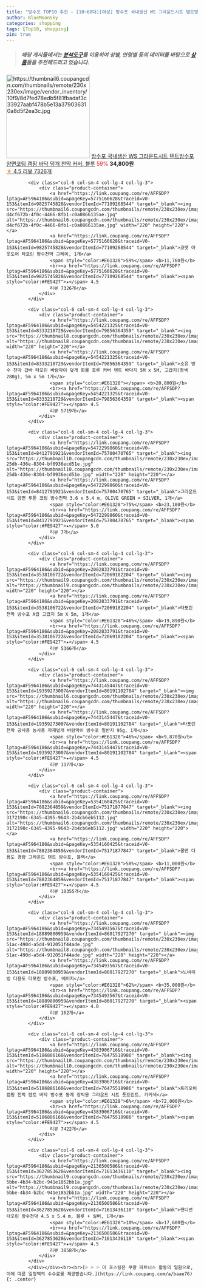 ```yaml
---
title: "방수포 TOP10 추천 - [10~60대][여성] 방수포 국내생산 WS 그라운드시트 텐트방수포 양면코팅 캠핑 바닥 덮개 천막 커버, 블루"
author: BlueMoonSky
categories: shopping
tags: [Top10, shopping]
pin: true
---
```


> ##### 해당 게시물에서는 [**분석도구**](https://itemscout.io/)를 이용하여 **성별**, **연령별** 등의 데이터를 바탕으로 [**상품**](https://link.coupang.com/a/baae76)들을 추천해드리고 있습니다.
<div class="container"><div class="row">
            <div class="col-6 col-sm-4 col-lg-4 col-lg-3">
                <div class="product-container">
                    <a href="https://link.coupang.com/re/AFFSDP?lptag=AF5964186&subid=&pageKey=7352531752&traceid=V0-153&itemId=18923922199&vendorItemId=71135750109" target="_blank"><img src="https://thumbnail6.coupangcdn.com/thumbnails/remote/230x230ex/image/vendor_inventory/10f9/8d7fed78edb5f81fbadaf3c33927aabf478b5e13a379036310a8d5f2ea3c.jpg" alt="https://thumbnail6.coupangcdn.com/thumbnails/remote/230x230ex/image/vendor_inventory/10f9/8d7fed78edb5f81fbadaf3c33927aabf478b5e13a379036310a8d5f2ea3c.jpg" width="220" height="220"></a>
                    <a href="https://link.coupang.com/re/AFFSDP?lptag=AF5964186&subid=&pageKey=7352531752&traceid=V0-153&itemId=18923922199&vendorItemId=71135750109" target="_blank">방수포 국내생산 WS 그라운드시트 텐트방수포 양면코팅 캠핑 바닥 덮개 천막 커버, 블루</a>
                    <span style="color:#E61328">59%</span> <b>34,800원</b>
                    <br><a href="https://link.coupang.com/re/AFFSDP?lptag=AF5964186&subid=&pageKey=7352531752&traceid=V0-153&itemId=18923922199&vendorItemId=71135750109" target="_blank"><span style="color:#FE9427">★</span> 4.5
                    리뷰 7326개</a>
                </div>
            </div>
            
            <div class="col-6 col-sm-4 col-lg-4 col-lg-3">
                <div class="product-container">
                    <a href="https://link.coupang.com/re/AFFSDP?lptag=AF5964186&subid=&pageKey=5775166628&traceid=V0-153&itemId=9825745828&vendorItemId=77109268544" target="_blank"><img src="https://thumbnail6.coupangcdn.com/thumbnails/remote/230x230ex/image/retail/images/627813978076272-d4cf672b-4f0c-4466-8fb1-c0a0866135ae.jpg" alt="https://thumbnail6.coupangcdn.com/thumbnails/remote/230x230ex/image/retail/images/627813978076272-d4cf672b-4f0c-4466-8fb1-c0a0866135ae.jpg" width="220" height="220"></a>
                    <a href="https://link.coupang.com/re/AFFSDP?lptag=AF5964186&subid=&pageKey=5775166628&traceid=V0-153&itemId=9825745828&vendorItemId=77109268544" target="_blank">코멧 아웃도어 타포린 방수천막 그레이, 1개</a>
                    <span style="color:#E61328">59%</span> <b>11,760원</b>
                    <br><a href="https://link.coupang.com/re/AFFSDP?lptag=AF5964186&subid=&pageKey=5775166628&traceid=V0-153&itemId=9825745828&vendorItemId=77109268544" target="_blank"><span style="color:#FE9427">★</span> 4.5
                    리뷰 7326개</a>
                </div>
            </div>
            
            <div class="col-6 col-sm-4 col-lg-4 col-lg-3">
                <div class="product-container">
                    <a href="https://link.coupang.com/re/AFFSDP?lptag=AF5964186&subid=&pageKey=5454221325&traceid=V0-153&itemId=8333218729&vendorItemId=79856364359" target="_blank"><img src="https://thumbnail8.coupangcdn.com/thumbnails/remote/230x230ex/image/vendor_inventory/eb7d/15bef0a28e5f326737343445eae04d5f151835b4254008680cc2e16e206e.jpg" alt="https://thumbnail8.coupangcdn.com/thumbnails/remote/230x230ex/image/vendor_inventory/eb7d/15bef0a28e5f326737343445eae04d5f151835b4254008680cc2e16e206e.jpg" width="220" height="220"></a>
                    <a href="https://link.coupang.com/re/AFFSDP?lptag=AF5964186&subid=&pageKey=5454221325&traceid=V0-153&itemId=8333218729&vendorItemId=79856364359" target="_blank">소유 방수 천막 갑바 타포린 바람막이 덮개 화물 호루 커버 텐트 바닥지 5M x 5M, 고급지(청색280g), 5m x 5m 1개</a>
                    <span style="color:#E61328"></span> <b>20,800원</b>
                    <br><a href="https://link.coupang.com/re/AFFSDP?lptag=AF5964186&subid=&pageKey=5454221325&traceid=V0-153&itemId=8333218729&vendorItemId=79856364359" target="_blank"><span style="color:#FE9427">★</span> 4.5
                    리뷰 5719개</a>
                </div>
            </div>
            
            <div class="col-6 col-sm-4 col-lg-4 col-lg-3">
                <div class="product-container">
                    <a href="https://link.coupang.com/re/AFFSDP?lptag=AF5964186&subid=&pageKey=5472299860&traceid=V0-153&itemId=8412791921&vendorItemId=75700470765" target="_blank"><img src="https://thumbnail10.coupangcdn.com/thumbnails/remote/230x230ex/image/retail/images/2021/05/07/18/8/1c93c274-25db-436e-8304-bf0936ecd51e.jpg" alt="https://thumbnail10.coupangcdn.com/thumbnails/remote/230x230ex/image/retail/images/2021/05/07/18/8/1c93c274-25db-436e-8304-bf0936ecd51e.jpg" width="220" height="220"></a>
                    <a href="https://link.coupang.com/re/AFFSDP?lptag=AF5964186&subid=&pageKey=5472299860&traceid=V0-153&itemId=8412791921&vendorItemId=75700470765" target="_blank">그라운드시트 양면 투톤 코팅 방수천막 3.6 x 5.4 m, OLIVE GREEN + SILVER, 1개</a>
                    <span style="color:#E61328">75%</span> <b>23,100원</b>
                    <br><a href="https://link.coupang.com/re/AFFSDP?lptag=AF5964186&subid=&pageKey=5472299860&traceid=V0-153&itemId=8412791921&vendorItemId=75700470765" target="_blank"><span style="color:#FE9427">★</span> 5.0
                    리뷰 7개</a>
                </div>
            </div>
            
            <div class="col-6 col-sm-4 col-lg-4 col-lg-3">
                <div class="product-container">
                    <a href="https://link.coupang.com/re/AFFSDP?lptag=AF5964186&subid=&pageKey=2082833791&traceid=V0-153&itemId=3538106722&vendorItemId=72069182204" target="_blank"><img src="https://thumbnail9.coupangcdn.com/thumbnails/remote/230x230ex/image/vendor_inventory/8011/6d35f187aba07ddc93271d78b4dc52d645b44c93d6eb4be398b01a4a1768.jpg" alt="https://thumbnail9.coupangcdn.com/thumbnails/remote/230x230ex/image/vendor_inventory/8011/6d35f187aba07ddc93271d78b4dc52d645b44c93d6eb4be398b01a4a1768.jpg" width="220" height="220"></a>
                    <a href="https://link.coupang.com/re/AFFSDP?lptag=AF5964186&subid=&pageKey=2082833791&traceid=V0-153&itemId=3538106722&vendorItemId=72069182204" target="_blank">타포린 천막 방수포 A급 고급지 5m X 5m, 1개</a>
                    <span style="color:#E61328">46%</span> <b>19,890원</b>
                    <br><a href="https://link.coupang.com/re/AFFSDP?lptag=AF5964186&subid=&pageKey=2082833791&traceid=V0-153&itemId=3538106722&vendorItemId=72069182204" target="_blank"><span style="color:#FE9427">★</span> 4.5
                    리뷰 5366개</a>
                </div>
            </div>
            
            <div class="col-6 col-sm-4 col-lg-4 col-lg-3">
                <div class="product-container">
                    <a href="https://link.coupang.com/re/AFFSDP?lptag=AF5964186&subid=&pageKey=7443145447&traceid=V0-153&itemId=19359273007&vendorItemId=80191102784" target="_blank"><img src="https://thumbnail6.coupangcdn.com/thumbnails/remote/230x230ex/image/vendor_inventory/6c5e/3acf93010c2eded6cf1dff6d6d811e64bc8a469e410cfb53d1454cf1c1b4.jpg" alt="https://thumbnail6.coupangcdn.com/thumbnails/remote/230x230ex/image/vendor_inventory/6c5e/3acf93010c2eded6cf1dff6d6d811e64bc8a469e410cfb53d1454cf1c1b4.jpg" width="220" height="220"></a>
                    <a href="https://link.coupang.com/re/AFFSDP?lptag=AF5964186&subid=&pageKey=7443145447&traceid=V0-153&itemId=19359273007&vendorItemId=80191102784" target="_blank">타포린 천막 공사용 농사용 자재덮개 바람막이 방수포 일반지 95g, 1개</a>
                    <span style="color:#E61328">46%</span> <b>9,870원</b>
                    <br><a href="https://link.coupang.com/re/AFFSDP?lptag=AF5964186&subid=&pageKey=7443145447&traceid=V0-153&itemId=19359273007&vendorItemId=80191102784" target="_blank"><span style="color:#FE9427">★</span> 4.5
                    리뷰 117개</a>
                </div>
            </div>
            
            <div class="col-6 col-sm-4 col-lg-4 col-lg-3">
                <div class="product-container">
                    <a href="https://link.coupang.com/re/AFFSDP?lptag=AF5964186&subid=&pageKey=5354160425&traceid=V0-153&itemId=7882364859&vendorItemId=75171877847" target="_blank"><img src="https://thumbnail6.coupangcdn.com/thumbnails/remote/230x230ex/image/retail/images/1049797021049508-3172190c-6345-4395-9643-2b4cb6eb5112.jpg" alt="https://thumbnail6.coupangcdn.com/thumbnails/remote/230x230ex/image/retail/images/1049797021049508-3172190c-6345-4395-9643-2b4cb6eb5112.jpg" width="220" height="220"></a>
                    <a href="https://link.coupang.com/re/AFFSDP?lptag=AF5964186&subid=&pageKey=5354160425&traceid=V0-153&itemId=7882364859&vendorItemId=75171877847" target="_blank">쿨맨 다용도 경량 그라운드 텐트 방수포, 블랙</a>
                    <span style="color:#E61328">58%</span> <b>11,000원</b>
                    <br><a href="https://link.coupang.com/re/AFFSDP?lptag=AF5964186&subid=&pageKey=5354160425&traceid=V0-153&itemId=7882364859&vendorItemId=75171877847" target="_blank"><span style="color:#FE9427">★</span> 4.5
                    리뷰 10355개</a>
                </div>
            </div>
            
            <div class="col-6 col-sm-4 col-lg-4 col-lg-3">
                <div class="product-container">
                    <a href="https://link.coupang.com/re/AFFSDP?lptag=AF5964186&subid=&pageKey=7345493567&traceid=V0-153&itemId=18889800959&vendorItemId=86017927270" target="_blank"><img src="https://thumbnail8.coupangcdn.com/thumbnails/remote/230x230ex/image/retail/images/2023/05/19/17/6/32c63b7c-51ac-490d-a5d4-912051f44ade.jpg" alt="https://thumbnail8.coupangcdn.com/thumbnails/remote/230x230ex/image/retail/images/2023/05/19/17/6/32c63b7c-51ac-490d-a5d4-912051f44ade.jpg" width="220" height="220"></a>
                    <a href="https://link.coupang.com/re/AFFSDP?lptag=AF5964186&subid=&pageKey=7345493567&traceid=V0-153&itemId=18889800959&vendorItemId=86017927270" target="_blank">노바리빙 다용도 타포린 방수포, 베이지</a>
                    <span style="color:#E61328">62%</span> <b>35,000원</b>
                    <br><a href="https://link.coupang.com/re/AFFSDP?lptag=AF5964186&subid=&pageKey=7345493567&traceid=V0-153&itemId=18889800959&vendorItemId=86017927270" target="_blank"><span style="color:#FE9427">★</span> 4.0
                    리뷰 162개</a>
                </div>
            </div>
            
            <div class="col-6 col-sm-4 col-lg-4 col-lg-3">
                <div class="product-container">
                    <a href="https://link.coupang.com/re/AFFSDP?lptag=AF5964186&subid=&pageKey=4383906716&traceid=V0-153&itemId=5186886160&vendorItemId=76475518986" target="_blank"><img src="https://thumbnail10.coupangcdn.com/thumbnails/remote/230x230ex/image/vendor_inventory/f657/cd2893dc9843054fc0a19a3ee92ef767fe299d47fb6f28e862d573453cfe.png" alt="https://thumbnail10.coupangcdn.com/thumbnails/remote/230x230ex/image/vendor_inventory/f657/cd2893dc9843054fc0a19a3ee92ef767fe299d47fb6f28e862d573453cfe.png" width="220" height="220"></a>
                    <a href="https://link.coupang.com/re/AFFSDP?lptag=AF5964186&subid=&pageKey=4383906716&traceid=V0-153&itemId=5186886160&vendorItemId=76475518986" target="_blank">트리오비 캠핑 천막 텐트 바닥 방수포 동계 장박용 그라운드 시트 풋프린트, 카키색</a>
                    <span style="color:#E61328">6%</span> <b>72,000원</b>
                    <br><a href="https://link.coupang.com/re/AFFSDP?lptag=AF5964186&subid=&pageKey=4383906716&traceid=V0-153&itemId=5186886160&vendorItemId=76475518986" target="_blank"><span style="color:#FE9427">★</span> 4.5
                    리뷰 7422개</a>
                </div>
            </div>
            
            <div class="col-6 col-sm-4 col-lg-4 col-lg-3">
                <div class="product-container">
                    <a href="https://link.coupang.com/re/AFFSDP?lptag=AF5964186&subid=&pageKey=2136500586&traceid=V0-153&itemId=3627853620&vendorItemId=71613436110" target="_blank"><img src="https://thumbnail9.coupangcdn.com/thumbnails/remote/230x230ex/image/retail/images/2020/09/20/17/5/c7bf3aea-5bbe-4b34-b2bc-941e1852bb1a.jpg" alt="https://thumbnail9.coupangcdn.com/thumbnails/remote/230x230ex/image/retail/images/2020/09/20/17/5/c7bf3aea-5bbe-4b34-b2bc-941e1852bb1a.jpg" width="220" height="220"></a>
                    <a href="https://link.coupang.com/re/AFFSDP?lptag=AF5964186&subid=&pageKey=2136500586&traceid=V0-153&itemId=3627853620&vendorItemId=71613436110" target="_blank">핸디맨 타포린 방수천막 4.5 x 5.4 m, 블루 + 실버, 1개</a>
                    <span style="color:#E61328">10%</span> <b>17,600원</b>
                    <br><a href="https://link.coupang.com/re/AFFSDP?lptag=AF5964186&subid=&pageKey=2136500586&traceid=V0-153&itemId=3627853620&vendorItemId=71613436110" target="_blank"><span style="color:#FE9427">★</span> 4.5
                    리뷰 3858개</a>
                </div>
            </div>
            </div></div><br><br>[💦 💦 💦 이 포스팅은 쿠팡 파트너스 활동의 일환으로, 이에 따른 일정액의 수수료를 제공받습니다.](https://link.coupang.com/a/baae76){: .center}
